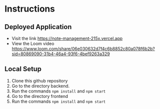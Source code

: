 # Instructions

## Deployed Application
* Visit the link https://note-management-215x.vercel.app 
* View the Loom video https://www.loom.com/share/06e030632d7f4c6b8852c80a078f6b2b?sid=80869090-31b4-46a4-93f6-4bef9263a329

## Local Setup
1. Clone this github repository
2. Go to the directory backend.
3. Run the commands `npm install` and `npm start`
4. Go to the directory frontend
5. Run the commands `npm install` and `npm start`
